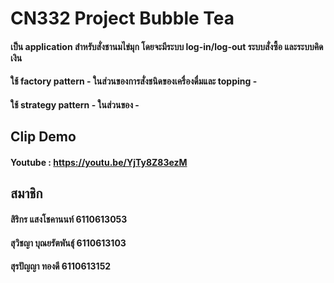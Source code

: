 # CN332 Project Bubble Tea
#### เป็น application สำหรับสั่งชานมไข่มุก โดยจะมีระบบ log-in/log-out ระบบสั่งซื้อ และระบบคิดเงิน
#### ใช้ factory pattern - ในส่วนของการสั่งชนิดของเครื่องดื่มและ topping - 
#### ใช้ strategy pattern - ในส่วนของ -

###
## Clip Demo
#### Youtube : https://youtu.be/YjTy8Z83ezM
###

## สมาชิก
#### สิริกร แสงโชคานนท์ 6110613053
#### สุวิชญา บุณยรัตพันธุ์ 6110613103
#### สุรปัญญา ทองดี 6110613152
